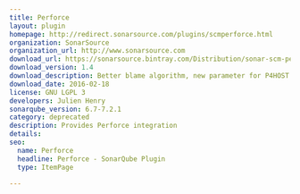 ```yaml
---
title: Perforce
layout: plugin
homepage: http://redirect.sonarsource.com/plugins/scmperforce.html
organization: SonarSource
organization_url: http://www.sonarsource.com
download_url: https://sonarsource.bintray.com/Distribution/sonar-scm-perforce-plugin/sonar-scm-perforce-plugin-1.4.jar
download_version: 1.4
download_description: Better blame algorithm, new parameter for P4HOST
download_date: 2016-02-18
license: GNU LGPL 3
developers: Julien Henry
sonarqube_version: 6.7-7.2.1
category: deprecated
description: Provides Perforce integration
details: 
seo: 
  name: Perforce
  headline: Perforce - SonarQube Plugin
  type: ItemPage

---
```

